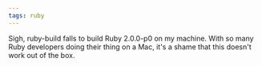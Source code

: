 ```yaml
---
tags: ruby
---
```


Sigh, ruby-build falls to build Ruby 2.0.0-p0 on my machine. With so many Ruby developers doing their thing on a Mac, it's a shame that this doesn't work out of the box.
